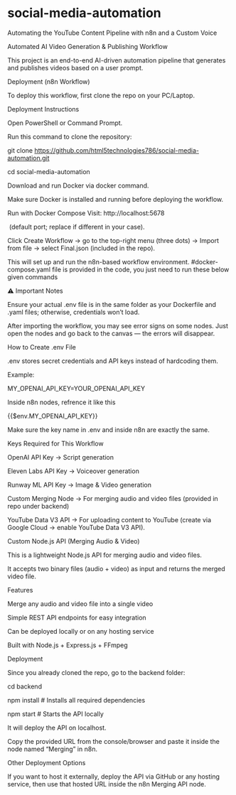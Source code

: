 # social-media-automation
Automating the YouTube Content Pipeline with n8n and a Custom Voice

Automated AI Video Generation \& Publishing Workflow



This project is an end-to-end AI-driven automation pipeline that generates and publishes videos based on a user prompt.



Deployment (n8n Workflow)



To deploy this workflow, first clone the repo on your PC/Laptop.



Deployment Instructions



Open PowerShell or Command Prompt.



Run this command to clone the repository:



git clone https://github.com/html5technologies786/social-media-automation.git

cd social-media-automation



Download and run Docker via docker command.



Make sure Docker is installed and running before deploying the workflow.



Run with Docker Compose   Visit: http://localhost:5678

&nbsp;(default port; replace if different in your case).



Click Create Workflow → go to the top-right menu (three dots) → Import from file → select Final.json (included in the repo).



This will set up and run the n8n-based workflow environment. #docker-compose.yaml file is provided in the code, you just need to run these below  given commands





⚠️ Important Notes



Ensure your actual .env file is in the same folder as your Dockerfile and .yaml files; otherwise, credentials won’t load.



After importing the workflow, you may see error signs on some nodes. Just open the nodes and go back to the canvas — the errors will disappear.



How to Create .env File



.env stores secret credentials and API keys instead of hardcoding them.



Example:



MY\_OPENAI\_API\_KEY=YOUR\_OPENAI\_API\_KEY



Inside n8n nodes, refrence it like this



{{$env.MY\_OPENAI\_API\_KEY}}



Make sure the key name in .env and inside n8n are exactly the same.



Keys Required for This Workflow



OpenAI API Key → Script generation



Eleven Labs API Key → Voiceover generation



Runway ML API Key → Image \& Video generation



Custom Merging Node → For merging audio and video files (provided in repo under backend)



YouTube Data V3 API → For uploading content to YouTube (create via Google Cloud → enable YouTube Data V3 API).



Custom Node.js API (Merging Audio \& Video)



This is a lightweight Node.js API for merging audio and video files.

It accepts two binary files (audio + video) as input and returns the merged video file.



Features



Merge any audio and video file into a single video



Simple REST API endpoints for easy integration



Can be deployed locally or on any hosting service



Built with Node.js + Express.js + FFmpeg



Deployment



Since you already cloned the repo, go to the backend folder:



cd backend

npm install    # Installs all required dependencies

npm start      # Starts the API locally





It will deploy the API on localhost.



Copy the provided URL from the console/browser and paste it inside the node named “Merging” in n8n.



Other Deployment Options



If you want to host it externally, deploy the API via GitHub or any hosting service, then use that hosted URL inside the n8n Merging API node.








